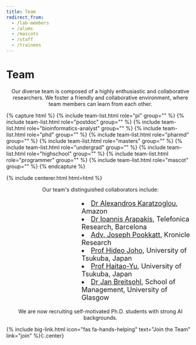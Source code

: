 ```yaml
---
title: Team
redirect_from:
  - /lab-members
  - /alums
  - /mascots
  - /staff
  - /trainees
---
```


# <i class="fas fa-users"></i>Team

<p style="text-align: center;">
Our diverse team is composed of a highly enthusiastic and collaborative researchers. We foster a friendly and collaborative environment, where team members can learn from each other.
</p>

{% capture html %}
{% include team-list.html role="pi" group="" %}
{% include team-list.html role="postdoc" group="" %}
{% include team-list.html role="bioinformatics-analyst" group="" %}
{% include team-list.html role="phd" group="" %}
{% include team-list.html role="pharmd" group="" %}
{% include team-list.html role="masters" group="" %}
{% include team-list.html role="undergrad" group="" %}
{% include team-list.html role="highschool" group="" %}
{% include team-list.html role="programmer" group="" %}
{% include team-list.html role="mascot" group="" %}
{% endcapture %}

{% include centerer.html html=html %}
<p style="text-align: center;">
Our team's distinguished collaborators include:
    <ul style="list-style-position: inside; padding: 0; text-align: left;font-size:18px">
        <li style="padding-left: 40%;">
            <a href="https://alexiskz.wordpress.com/" target="_blank">Dr Alexandros Karatzoglou</a>, Amazon
        </li>
        <li style="padding-left: 40%;">
            <a href="https://iarapakis.github.io/" target="_blank">Dr Ioannis Arapakis</a>, Telefonica Research, Barcelona
        </li>
        <li style="padding-left: 40%;">
            <a href="https://iarapakis.github.io/" target="_blank">Adv. Joseph Pookkatt</a>, Kronicle Research
        </li>
        <li style="padding-left: 40%;">
            <a href="https://joholab.slis.tsukuba.ac.jp/" target="_blank">Prof Hideo Joho</a>, University of Tsukuba, Japan
        </li>
        <li style="padding-left: 40%;">
            <a href="https://ii-research-yu.github.io/" target="_blank">Prof Haitao-Yu</a>, University of Tsukuba, Japan
        </li>
        <li style="padding-left: 40%;">
            <a href="https://www.linkedin.com/in/jan-breitsohl-34807226/" target="_blank">Dr Jan Breitsohl</a>, School of Management, University of Glasgow
        </li>
    </ul>
</p>

<!-- section break -->
<p style="text-align: center;">
We are now recruiting self-motivated Ph.D. students with strong AI backgrounds.
</p>
{%
  include big-link.html
  icon="fas fa-hands-helping"
  text="Join the Team"
  link="join"
%}{:.center}


<!-- section break -->





<!-- section break -->
<!-- 
{%
  include figure.html
  image="images/team/group.jpg"
  caption="Mangul Lab Research Group"
  width="100%" 
%} -->
